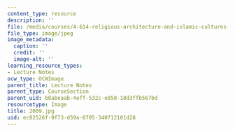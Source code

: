 ```yaml
---
content_type: resource
description: ''
file: /media/courses/4-614-religious-architecture-and-islamic-cultures-fall-2002/ec02526f9f73d59a0705340712101d28_2009.jpg
file_type: image/jpeg
image_metadata:
  caption: ''
  credit: ''
  image-alt: ''
learning_resource_types:
- Lecture Notes
ocw_type: OCWImage
parent_title: Lecture Notes
parent_type: CourseSection
parent_uid: 68abeaab-4eff-532c-e858-18d3ffb567bd
resourcetype: Image
title: 2009.jpg
uid: ec02526f-9f73-d59a-0705-340712101d28
---
```

